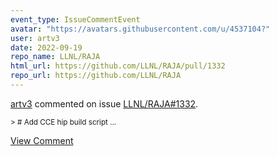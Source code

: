 ```yaml
---
event_type: IssueCommentEvent
avatar: "https://avatars.githubusercontent.com/u/4537104?"
user: artv3
date: 2022-09-19
repo_name: LLNL/RAJA
html_url: https://github.com/LLNL/RAJA/pull/1332
repo_url: https://github.com/LLNL/RAJA
---
```


<a href='https://github.com/artv3' target='_blank'>artv3</a> commented on issue <a href='https://github.com/LLNL/RAJA/pull/1332' target='_blank'>LLNL/RAJA#1332</a>.

<small>> # Add CCE hip build script...</small>

<a href='https://github.com/LLNL/RAJA/pull/1332' target='_blank'>View Comment</a>